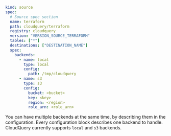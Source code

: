 ```yaml copy
kind: source
spec:
  # Source spec section
  name: terraform
  path: cloudquery/terraform
  registry: cloudquery
  version: "VERSION_SOURCE_TERRAFORM"
  tables: ["*"]
  destinations: ["DESTINATION_NAME"]
  spec:
    backends:
      - name: local
        type: local
        config:
          path: /tmp/cloudquery
      - name: s3
        type: s3
        config:
          bucket: <bucket>
          key: <key>
          region: <region>
          role_arn: <role_arn>
```

You can have multiple backends at the same time, by describing them in the configuration. Every configuration block describes one backend to handle.
CloudQuery currently supports `local` and `s3` backends.
